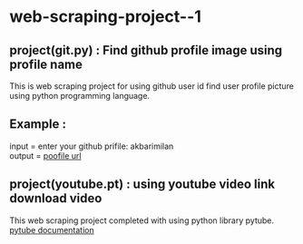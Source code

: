 # web-scraping-project--1
## project(git.py) : Find github profile image using profile name 
 
This is web scraping project for using github user id find user profile picture using python programming language.


## Example :
input =  enter your github prifile: akbarimilan <br />
output = [poofile url](https://avatars.githubusercontent.com/u/107106177?v=4)

## project(youtube.pt) : using youtube video link download video

This web scraping project completed with using python library pytube.
[pytube documentation](https://www.bing.com/search?q=pytube+documentation&cvid=3223eb699fbe47e99b12d5ce7cc0d914&aqs=edge.1.69i57j0l8.3913j0j1&pglt=161&FORM=ANNTA1&PC=EDGEDSE)

